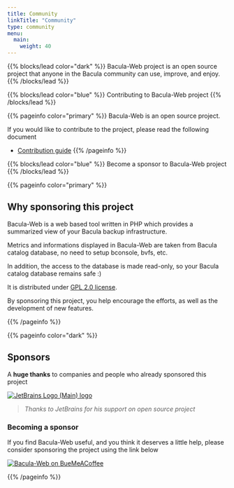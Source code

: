 ```yaml
---
title: Community
linkTitle: "Community"
type: community
menu:
  main:
    weight: 40
---
```


<!-- block lead -->

{{% blocks/lead color="dark" %}}
Bacula-Web project is an open source project that anyone in the Bacula community can use, improve, and enjoy.
{{% /blocks/lead %}}

<!-- Contributing -->

{{% blocks/lead color="blue" %}}
Contributing to Bacula-Web project
{{% /blocks/lead %}}

{{% pageinfo color="primary" %}}
Bacula-Web is an open source project.

If you would like to contribute to the project, please read the following document

* [Contribution guide](https://docs.bacula-web.org/en/latest/04_contribute/index.html)
{{% /pageinfo %}}

<!-- Become a sponsor -->

{{% blocks/lead color="blue" %}}
Become a sponsor to Bacula-Web project
{{% /blocks/lead %}}

{{% pageinfo color="primary" %}}

## Why sponsoring this project

Bacula-Web is a web based tool written in PHP which provides a summarized view of your Bacula backup infrastructure.

Metrics and informations displayed in Bacula-Web are taken from Bacula catalog database, no need to setup bconsole, bvfs, etc.

In addition, the access to the database is made read-only, so your Bacula catalog database remains safe :)

It is distributed under [GPL 2.0 license](https://github.com/bacula-web/bacula-web/blob/master/LICENSE).

By sponsoring this project, you help encourage the efforts, as well as the development of new features.

{{% /pageinfo %}}

{{% pageinfo color="dark" %}}

## Sponsors

A **huge thanks** to companies and people who already sponsored this project

[![JetBrains Logo (Main) logo](https://resources.jetbrains.com/storage/products/company/brand/logos/jb_beam.svg)](https://jb.gg/OpenSourceSupport)

> *Thanks to JetBrains for his support on open source project*

### Becoming a sponsor

If you find Bacula-Web useful, and you think it deserves a little help, please consider sponsoring the project using the link below

[![Bacula-Web on BueMeACoffee](https://img.buymeacoffee.com/button-api/?emoji=&slug=baculaweb&button_colour=FFDD00&font_colour=000000&font_family=Lato&outline_colour=000000&coffee_colour=ffffff)](https://www.buymeacoffee.com/baculaweb)

{{% /pageinfo %}}
